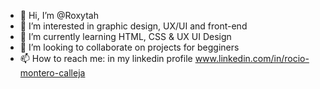 - 👋 Hi, I’m @Roxytah
- 👀 I’m interested in graphic design, UX/UI and front-end
- 🌱 I’m currently learning HTML, CSS & UX UI Design
- 💞️ I’m looking to collaborate on projects for begginers
- 📫 How to reach me: in my linkedin profile www.linkedin.com/in/rocio-montero-calleja

<!---
Roxytah/Roxytah is a ✨ special ✨ repository because its `README.md` (this file) appears on your GitHub profile.
You can click the Preview link to take a look at your changes.
--->
